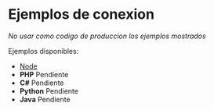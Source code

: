 Ejemplos de conexion
=======

*No usar como codigo de produccion los ejemplos mostrados*

Ejemplos disponibles:
- [Node](/node)
- **PHP** Pendiente
- **C#** Pendiente
- **Python** Pendiente
- **Java** Pendiente
